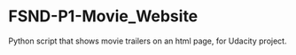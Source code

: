 # FSND-P1-Movie_Website
Python script that shows movie trailers on an html page, for Udacity project.
